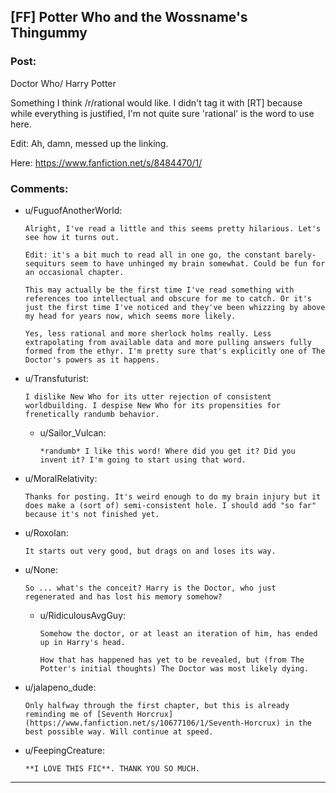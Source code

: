 ## [FF] Potter Who and the Wossname's Thingummy

### Post:

Doctor Who/ Harry Potter

Something I think /r/rational would like. I didn't tag it with [RT] because while everything is justified, I'm not quite sure 'rational' is the word to use here.

Edit: Ah, damn, messed up the linking.

Here: https://www.fanfiction.net/s/8484470/1/

### Comments:

- u/FuguofAnotherWorld:
  ```
  Alright, I've read a little and this seems pretty hilarious. Let's see how it turns out.

  Edit: it's a bit much to read all in one go, the constant barely-sequiturs seem to have unhinged my brain somewhat. Could be fun for an occasional chapter.

  This may actually be the first time I've read something with references too intellectual and obscure for me to catch. Or it's just the first time I've noticed and they've been whizzing by above my head for years now, which seems more likely.

  Yes, less rational and more sherlock holms really. Less extrapolating from available data and more pulling answers fully formed from the ethyr. I'm pretty sure that's explicitly one of The Doctor's powers as it happens.
  ```

- u/Transfuturist:
  ```
  I dislike New Who for its utter rejection of consistent worldbuilding. I despise New Who for its propensities for frenetically randumb behavior.
  ```

  - u/Sailor_Vulcan:
    ```
    *randumb* I like this word! Where did you get it? Did you invent it? I'm going to start using that word.
    ```

- u/MoralRelativity:
  ```
  Thanks for posting. It's weird enough to do my brain injury but it does make a (sort of) semi-consistent hole. I should add "so far" because it's not finished yet.
  ```

- u/Roxolan:
  ```
  It starts out very good, but drags on and loses its way.
  ```

- u/None:
  ```
  So ... what's the conceit? Harry is the Doctor, who just regenerated and has lost his memory somehow?
  ```

  - u/RidiculousAvgGuy:
    ```
    Somehow the doctor, or at least an iteration of him, has ended up in Harry's head.

    How that has happened has yet to be revealed, but (from The Potter's initial thoughts) The Doctor was most likely dying.
    ```

- u/jalapeno_dude:
  ```
  Only halfway through the first chapter, but this is already reminding me of [Seventh Horcrux](https://www.fanfiction.net/s/10677106/1/Seventh-Horcrux) in the best possible way. Will continue at speed.
  ```

- u/FeepingCreature:
  ```
  **I LOVE THIS FIC**. THANK YOU SO MUCH.
  ```

---

